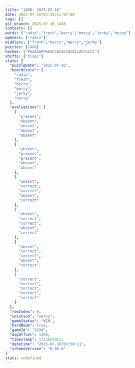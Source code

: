 ```yaml
---
title: "1488: 2025-07-16"
date: 2025-07-16T03:50:11-07:00
tags: []
git_branch: 2025-07-16_1488
contests: []
words: ["radio","fresh","berry","mercy","jerky","nervy"]
openers: ["radio"]
middlers: ["fresh","berry","mercy","jerky"]
puzzles: [1488]
hashes: ["PAAAAAPPAAACCACACCACACCACCCCCC"]
shifts: ["tlzei"]
state: {
  "puzzleDate": "2025-07-16",
  "boardState": [
    "radio",
    "fresh",
    "berry",
    "mercy",
    "jerky",
    "nervy"
  ],
  "evaluations": [
    [
      "present",
      "absent",
      "absent",
      "absent",
      "absent"
    ],
    [
      "absent",
      "present",
      "present",
      "absent",
      "absent"
    ],
    [
      "absent",
      "correct",
      "correct",
      "absent",
      "correct"
    ],
    [
      "absent",
      "correct",
      "correct",
      "absent",
      "correct"
    ],
    [
      "absent",
      "correct",
      "correct",
      "absent",
      "correct"
    ],
    [
      "correct",
      "correct",
      "correct",
      "correct",
      "correct"
    ]
  ],
  "rowIndex": 6,
  "solution": "nervy",
  "gameStatus": "WIN",
  "hardMode": true,
  "gameId": "2324",
  "dayOffset": 1488,
  "timestamp": 1752663011,
  "datetime": "2025-07-16T03:50:11",
  "schemaVersion": "0.36.0"
}
stats: undefined
---
```

<!-- more -->

